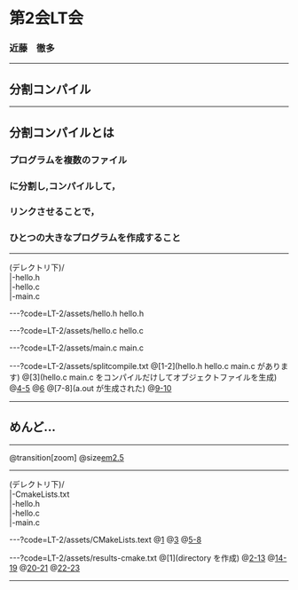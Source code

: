 # 第2会LT会
### 近藤　徹多

---

## 分割コンパイル

---
## 分割コンパイルとは <br>
### プログラムを複数のファイル<br>
### に分割し,コンパイルして， <br>
### リンクさせることで，<br>
### ひとつの大きなプログラムを作成すること <br>

---
 
(デレクトリ下)/ <br>
|-hello.h <br>
|-hello.c <br>
|-main.c

---?code=LT-2/assets/hello.h
hello.h

---?code=LT-2/assets/hello.c
hello.c

---?code=LT-2/assets/main.c
main.c

---?code=LT-2/assets/splitcompile.txt
@[1-2](hello.h hello.c main.c があります)
@[3](hello.c main.c をコンパイルだけしてオブジェクトファイルを生成)
@[4-5](オブジェクトファイルが生成された)
@[6](オブジェクトファイルをリンクして,a.outを生成)
@[7-8](a.out が生成された)
@[9-10](ちゃんと実行できます)

---

## めんど...

---
@transition[zoom]
@size[em2.5](cmakeを使ってみる)

---

(デレクトリ下)/ <br>
|-CmakeLists.txt <br>
|-hello.h <br>
|-hello.c <br>
|-main.c

---?code=LT-2/assets/CMakeLists.text
@[1](cmakeのバージョン指定)
@[3](プロジェクト名と使用する言語を設定)
@[5-8](a.outという実行ファイルをmain.cとhello.cから作成)

---?code=LT-2/assets/results-cmake.txt
@[1](directory を作成)
@[2-13](移動してcmake)
@[14-19](make)
@[20-21](a.out　という実行ファイルができている)
@[22-23](ちゃんと実行できます)

---

